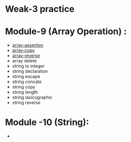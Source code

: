 # Weak-3 practice

# Module-9 (Array Operation) :
- [array-assertion](./module-9[Array-operation/array.assertion.c)
- [array-copy](./module-9[Array-operation/array.copy.c)
- [array-reverse](./module-9[Array-operation/array.reverse.c)
- array delete
- string to integer
- string declaration
- string escape
- string concate
- string copy
- string length
- string laxicographic
- string reverse


# Module -10 (String):
- 